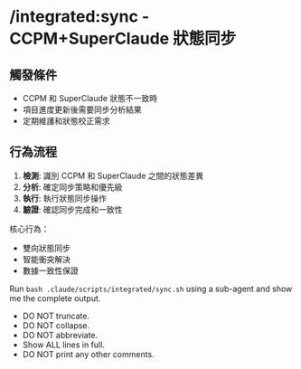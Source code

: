 # /integrated:sync - CCPM+SuperClaude 狀態同步

## 觸發條件
- CCPM 和 SuperClaude 狀態不一致時
- 項目進度更新後需要同步分析結果
- 定期維護和狀態校正需求

## 行為流程
1. **檢測**: 識別 CCPM 和 SuperClaude 之間的狀態差異
2. **分析**: 確定同步策略和優先級
3. **執行**: 執行狀態同步操作
4. **驗證**: 確認同步完成和一致性

核心行為：
- 雙向狀態同步
- 智能衝突解決
- 數據一致性保證

Run `bash .claude/scripts/integrated/sync.sh` using a sub-agent and show me the complete output.

- DO NOT truncate.
- DO NOT collapse.
- DO NOT abbreviate.
- Show ALL lines in full.
- DO NOT print any other comments.